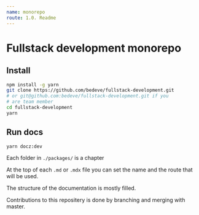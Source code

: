 ```yaml
---
name: monorepo
route: 1.0. Readme
---
```


# Fullstack development monorepo

## Install
```sh
npm install -g yarn
git clone https://github.com/bedeve/fullstack-development.git
# or git@github.com:bedeve/fullstack-development.git if you 
# are team member 
cd fullstack-development
yarn 
```

## Run docs
```sh
yarn docz:dev
```

Each folder in `./packages/` is a chapter

At the top of each `.md` or `.mdx` file you can set the name
and the route that will be used.

The structure of the documentation is mostly filled.

Contributions to this repositery is done by branching and
merging with master.
